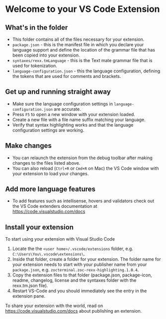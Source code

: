 # Welcome to your VS Code Extension

## What's in the folder
* This folder contains all of the files necessary for your extension.
* `package.json` - this is the manifest file in which you declare your language support and define
the location of the grammar file that has been copied into your extension.
* `syntaxes/rexx.tmLanguage` - this is the Text mate grammar file that is used for tokenization.
* `language-configuration.json` - this the language configuration, defining the tokens that are used for
comments and brackets.

## Get up and running straight away
* Make sure the language configuration settings in `language-configuration.json` are accurate.
* Press `F5` to open a new window with your extension loaded.
* Create a new file with a file name suffix matching your language.
* Verify that syntax highlighting works and that the language configuration settings are working.

## Make changes
* You can relaunch the extension from the debug toolbar after making changes to the files listed above.
* You can also reload (`Ctrl+R` or `Cmd+R` on Mac) the VS Code window with your extension to load your changes.

## Add more language features
* To add features such as intellisense, hovers and validators check out the VS Code extenders documentation at
https://code.visualstudio.com/docs

## Install your extension
To start using your extension with Visual Studio Code 

1. Locate the  the `<user home>/.vscode/extensions` folder, e.g. `C:\Users\You\.vscode\extensions\`.
2. Inside that folder, create a folder for your extension. The folder name for your extension needs to start with your publisher name from your `package.json`, e.g. `zocterminal.zoc-rexx-highlighting.1.0.4`.
3. Copy the extension files to that folder (package.json, package-icon, readme, changelog, license and the syntaxes folder with the rexx.tm.json file).
4. Restart VS-Code and you should immediately see the entry in the extension pane.

To share your extension with the world, read on https://code.visualstudio.com/docs about publishing an extension.
